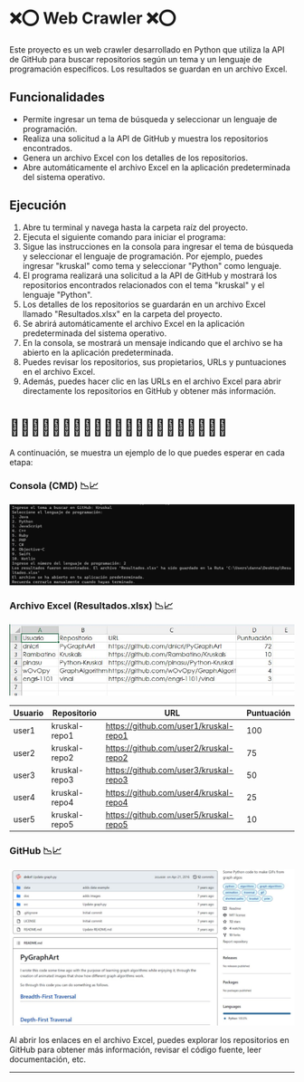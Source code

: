 # ❌⭕ Web Crawler ❌⭕

Este proyecto es un web crawler desarrollado en Python que utiliza la API de GitHub para buscar repositorios según un tema y un lenguaje de programación específicos. Los resultados se guardan en un archivo Excel.

## Funcionalidades

- Permite ingresar un tema de búsqueda y seleccionar un lenguaje de programación.
- Realiza una solicitud a la API de GitHub y muestra los repositorios encontrados.
- Genera un archivo Excel con los detalles de los repositorios.
- Abre automáticamente el archivo Excel en la aplicación predeterminada del sistema operativo.

## Ejecución

1. Abre tu terminal y navega hasta la carpeta raíz del proyecto.
2. Ejecuta el siguiente comando para iniciar el programa:
3. Sigue las instrucciones en la consola para ingresar el tema de búsqueda y seleccionar el lenguaje de programación. Por ejemplo, puedes ingresar "kruskal" como tema y seleccionar "Python" como lenguaje.
4. El programa realizará una solicitud a la API de GitHub y mostrará los repositorios encontrados relacionados con el tema "kruskal" y el lenguaje "Python".
5. Los detalles de los repositorios se guardarán en un archivo Excel llamado "Resultados.xlsx" en la carpeta del proyecto.
6. Se abrirá automáticamente el archivo Excel en la aplicación predeterminada del sistema operativo.
7. En la consola, se mostrará un mensaje indicando que el archivo se ha abierto en la aplicación predeterminada.
8. Puedes revisar los repositorios, sus propietarios, URLs y puntuaciones en el archivo Excel.
9. Además, puedes hacer clic en las URLs en el archivo Excel para abrir directamente los repositorios en GitHub y obtener más información.

# 🥷🥷🥷🥷🥷🥷🥷🥷🥷🥷🥷🥷🥷🥷🥷🥷🥷🥷🥷🥷🥷

A continuación, se muestra un ejemplo de lo que puedes esperar en cada etapa:

### Consola (CMD) 📉📈
![ComandoCMD](imagenes/Ejecucion_CMD.jpg)

### Archivo Excel (Resultados.xlsx) 📉📈

![ComandoCMD](imagenes/Muestra_Valores_Excel.jpg)

| Usuario      | Repositorio   | URL                                      | Puntuación |
|--------------|---------------|------------------------------------------|------------|
| user1        | kruskal-repo1 | https://github.com/user1/kruskal-repo1    | 100        |
| user2        | kruskal-repo2 | https://github.com/user2/kruskal-repo2    | 75         |
| user3        | kruskal-repo3 | https://github.com/user3/kruskal-repo3    | 50         |
| user4        | kruskal-repo4 | https://github.com/user4/kruskal-repo4    | 25         |
| user5        | kruskal-repo5 | https://github.com/user5/kruskal-repo5    | 10         |

### GitHub 📉📈

![ComandoCMD](imagenes/Muestra_GitHub.jpg)

Al abrir los enlaces en el archivo Excel, puedes explorar los repositorios en GitHub para obtener más información, revisar el código fuente, leer documentación, etc.

---



